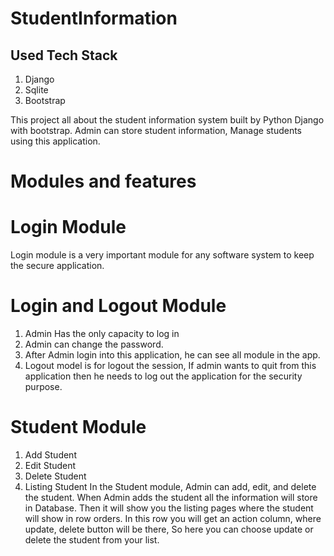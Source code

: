 # StudentInformation

## Used Tech Stack

1. Django
2. Sqlite
3. Bootstrap

This project all about the student information system built by Python Django with bootstrap. Admin can store student information, Manage students using this application.

# Modules and features

# Login Module

Login module is a very important module for any software system to keep the secure application.

# Login and Logout Module

1. Admin Has the only capacity to log in
2. Admin can change the password.
3. After Admin login into this application, he can see all module in the app.
4. Logout model is for logout the session, If admin wants to quit from this application then he needs to log out the application for the security purpose.

# Student Module

1. Add Student
2. Edit Student
3. Delete Student
4. Listing Student
   In the Student module, Admin can add, edit, and delete the student. When Admin adds the student all the information will store in Database. Then it will show you the listing pages where the student will show in row orders. In this row you will get an action column, where update, delete button will be there, So here you can choose update or delete the student from your list.
